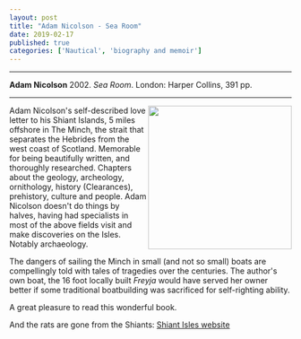 ```yaml
---
layout: post
title: "Adam Nicolson - Sea Room"
date: 2019-02-17
published: true
categories: ['Nautical', 'biography and memoir']
---
```



***
<b>Adam Nicolson</b> 2002. _Sea Room_. London: Harper Collins, 391 pp.

***


<img width="256" align="right" src="https://images.gr-assets.com/books/1475433177l/2440815.jpg" alt=""> 

Adam Nicolson's self-described love letter to his Shiant Islands, 5 miles offshore in The Minch, the strait that separates the Hebrides from the west coast of Scotland.  Memorable for being beautifully written, and thoroughly researched.  Chapters about the geology, archeology, ornithology, history (Clearances), prehistory, culture and people.  Adam Nicolson doesn't do things by halves, having had specialists in most of the above fields visit and make discoveries on the Isles.  Notably archaeology.

The dangers of sailing the Minch in small (and not so small) boats are compellingly told with tales of tragedies over the centuries.  The author's own boat, the 16  foot locally built _Freyja_ would have served her owner better if some traditional boatbuilding was sacrificed for self-righting ability.  

A great pleasure to read this wonderful book.

And the rats are gone from the Shiants: [Shiant Isles website](https://www.shiantisles.net/) 

